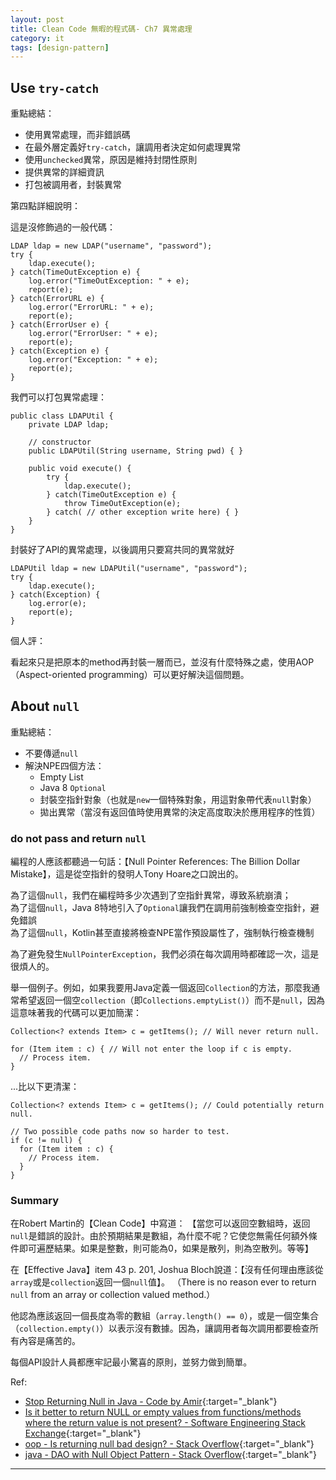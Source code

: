 ```yaml
---
layout: post
title: Clean Code 無暇的程式碼- Ch7 異常處理
category: it
tags: [design-pattern]
---
```


## Use `try-catch`

重點總結：
- 使用異常處理，而非錯誤碼
- 在最外層定義好`try-catch`，讓調用者決定如何處理異常
- 使用`unchecked`異常，原因是維持封閉性原則
- 提供異常的詳細資訊
- 打包被調用者，封裝異常

第四點詳細說明：

這是沒修飾過的一般代碼：

```
LDAP ldap = new LDAP("username", "password");
try {
    ldap.execute();
} catch(TimeOutException e) {
    log.error("TimeOutException: " + e);
    report(e);
} catch(ErrorURL e) {
    log.error("ErrorURL: " + e);
    report(e);
} catch(ErrorUser e) {
    log.error("ErrorUser: " + e);
    report(e);
} catch(Exception e) {
    log.error("Exception: " + e);
    report(e);
}
```

我們可以打包異常處理：

```
public class LDAPUtil {
    private LDAP ldap;

    // constructor
    public LDAPUtil(String username, String pwd) { }

    public void execute() {
        try {
            ldap.execute();
        } catch(TimeOutException e) {
            throw TimeOutException(e);
        } catch( // other exception write here) { }
    }
}
```

封裝好了API的異常處理，以後調用只要寫共同的異常就好

```
LDAPUtil ldap = new LDAPUtil("username", "password");
try {
    ldap.execute();
} catch(Exception) {
    log.error(e);
    report(e);
}
```

個人評：

看起來只是把原本的method再封裝一層而已，並沒有什麼特殊之處，使用AOP（Aspect-oriented programming）可以更好解決這個問題。

## About `null`

重點總結：
- 不要傳遞`null`
- 解決NPE四個方法：
   - Empty List
   - Java 8 `Optional`
   - 封裝空指針對象（也就是`new`一個特殊對象，用這對象帶代表`null`對象）
   - 拋出異常（當沒有返回值時使用異常的決定高度取決於應用程序的性質）

### do not pass and return `null`

編程的人應該都聽過一句話：【Null Pointer References: The Billion Dollar Mistake】，這是從空指針的發明人Tony Hoare之口說出的。

為了這個`null`，我們在編程時多少次遇到了空指針異常，導致系統崩潰；<br>
為了這個`null`，Java 8特地引入了`Optional`讓我們在調用前強制檢查空指針，避免錯誤<br>
為了這個`null`，Kotlin甚至直接將檢查NPE當作預設屬性了，強制執行檢查機制

為了避免發生`NullPointerException`，我們必須在每次調用時都確認一次，這是很煩人的。

舉一個例子。例如，如果我要用Java定義一個返回`Collection`的方法，那麼我通常希望返回一個空`collection`（即`Collections.emptyList()`）而不是`null`，因為這意味著我的代碼可以更加簡潔：

```
Collection<? extends Item> c = getItems(); // Will never return null.

for (Item item : c) { // Will not enter the loop if c is empty.
  // Process item.
}
```

...比以下更清潔：

```
Collection<? extends Item> c = getItems(); // Could potentially return null.

// Two possible code paths now so harder to test.
if (c != null) {
  for (Item item : c) {
    // Process item.
  }
}
```

### Summary

在Robert Martin的【Clean Code】中寫道：
【當您可以返回空數組時，返回`null`是錯誤的設計。由於預期結果是數組，為什麼不呢？它使您無需任何額外條件即可遍歷結果。如果是整數，則可能為0，如果是散列，則為空散列。等等】

在【Effective Java】item 43 p. 201, Joshua Bloch說道：【沒有任何理由應該從`array`或是`collection`返回一個`null`值】。
（There is no reason ever to return `null` from an array or collection valued method.）

他認為應該返回一個長度為零的數組（`array.length() == 0`），或是一個空集合（`collection.empty()`）以表示沒有數據。因為，讓調用者每次調用都要檢查所有內容是痛苦的。

每個API設計人員都應牢記最小驚喜的原則，並努力做到簡單。

Ref:
- [Stop Returning Null in Java - Code by Amir](https://www.codebyamir.com/blog/stop-returning-null-in-java){:target="_blank"}
- [Is it better to return NULL or empty values from functions/methods where the return value is not present? - Software Engineering Stack Exchange](https://bit.ly/2QOquoP){:target="_blank"}
- [oop - Is returning null bad design? - Stack Overflow](https://bit.ly/2ua8y03){:target="_blank"}
- [java - DAO with Null Object Pattern - Stack Overflow](https://bit.ly/35eBMI7){:target="_blank"}

---
